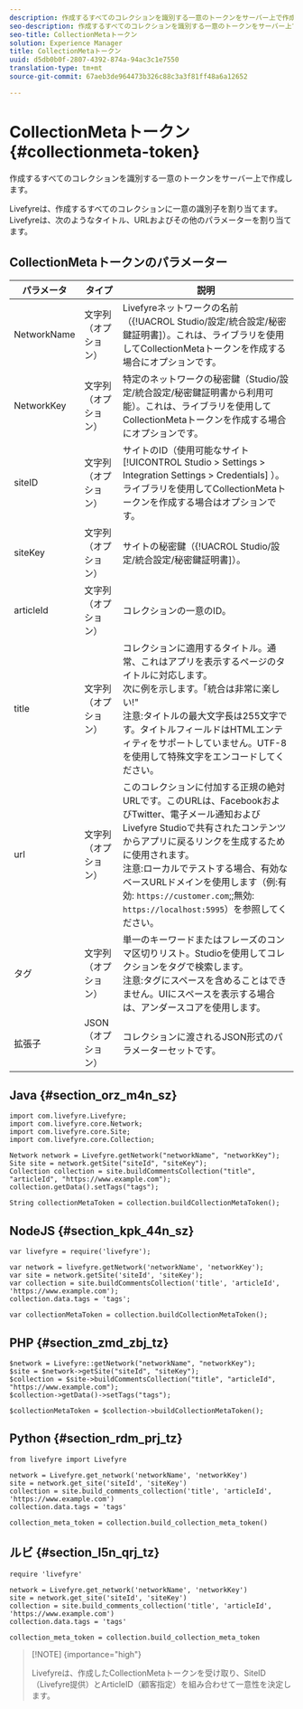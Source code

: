 ```yaml
---
description: 作成するすべてのコレクションを識別する一意のトークンをサーバー上で作成します。
seo-description: 作成するすべてのコレクションを識別する一意のトークンをサーバー上で作成します。
seo-title: CollectionMetaトークン
solution: Experience Manager
title: CollectionMetaトークン
uuid: d5db0b0f-2807-4392-874a-94ac3c1e7550
translation-type: tm+mt
source-git-commit: 67aeb3de964473b326c88c3a3f81ff48a6a12652

---
```



# CollectionMetaトークン{#collectionmeta-token}

作成するすべてのコレクションを識別する一意のトークンをサーバー上で作成します。

Livefyreは、作成するすべてのコレクションに一意の識別子を割り当てます。Livefyreは、次のようなタイトル、URLおよびその他のパラメーターを割り当てます。

## CollectionMetaトークンのパラメーター

| パラメータ | タイプ | 説明 |
|--- |--- |--- |
| NetworkName | 文字列（オプション） | Livefyreネットワークの名前（{!UACROL Studio/設定/統合設定/秘密鍵証明書]）。これは、ライブラリを使用してCollectionMetaトークンを作成する場合にオプションです。 |
| NetworkKey | 文字列（オプション） | 特定のネットワークの秘密鍵（Studio/設定/統合設定/秘密鍵証明書から利用可能）。これは、ライブラリを使用してCollectionMetaトークンを作成する場合にオプションです。 |
| siteID | 文字列（オプション） | サイトのID（使用可能なサイト [!UICONTROL Studio > Settings > Integration Settings > Credentials] ）。ライブラリを使用してCollectionMetaトークンを作成する場合はオプションです。 |
| siteKey | 文字列（オプション） | サイトの秘密鍵（{!UACROL Studio/設定/統合設定/秘密鍵証明書]）。 |
| articleId | 文字列（オプション） | コレクションの一意のID。 |
| title | 文字列（オプション） | コレクションに適用するタイトル。通常、これはアプリを表示するページのタイトルに対応します。<br>次に例を示します。「統合は非常に楽しい!"<br>注意:タイトルの最大文字長は255文字です。タイトルフィールドはHTMLエンティティをサポートしていません。UTF-8を使用して特殊文字をエンコードしてください。 |
| url | 文字列（オプション） | このコレクションに付加する正規の絶対URLです。このURLは、FacebookおよびTwitter、電子メール通知およびLivefyre Studioで共有されたコンテンツからアプリに戻るリンクを生成するために使用されます。<br>注意:ローカルでテストする場合、有効なベースURLドメインを使用します（例:有効: `https://customer.com`;;無効: `https://localhost:5995`）を参照してください。 |
| タグ | 文字列（オプション） | 単一のキーワードまたはフレーズのコンマ区切りリスト。Studioを使用してコレクションをタグで検索します。</br>注意:タグにスペースを含めることはできません。UIにスペースを表示する場合は、アンダースコアを使用します。 |
| 拡張子 | JSON（オプション） | コレクションに渡されるJSON形式のパラメーターセットです。 |

## Java {#section_orz_m4n_sz}

```
import com.livefyre.Livefyre; 
import com.livefyre.core.Network; 
import com.livefyre.core.Site; 
import com.livefyre.core.Collection; 
  
Network network = Livefyre.getNetwork("networkName", "networkKey"); 
Site site = network.getSite("siteId", "siteKey"); 
Collection collection = site.buildCommentsCollection("title", "articleId", "https://www.example.com"); 
collection.getData().setTags("tags"); 
  
String collectionMetaToken = collection.buildCollectionMetaToken();
```

## NodeJS {#section_kpk_44n_sz}

```
var livefyre = require('livefyre'); 
  
var network = livefyre.getNetwork('networkName', 'networkKey'); 
var site = network.getSite('siteId', 'siteKey'); 
var collection = site.buildCommentsCollection('title', 'articleId', 'https://www.example.com'); 
collection.data.tags = 'tags'; 
  
var collectionMetaToken = collection.buildCollectionMetaToken(); 
```

## PHP {#section_zmd_zbj_tz}

```
$network = Livefyre::getNetwork("networkName", "networkKey"); 
$site = $network->getSite("siteId", "siteKey"); 
$collection = $site->buildCommentsCollection("title", "articleId", "https://www.example.com"); 
$collection->getData()->setTags("tags"); 
  
$collectionMetaToken = $collection->buildCollectionMetaToken();
```

## Python {#section_rdm_prj_tz}

```
from livefyre import Livefyre 
  
network = Livefyre.get_network('networkName', 'networkKey') 
site = network.get_site('siteId', 'siteKey') 
collection = site.build_comments_collection('title', 'articleId', 'https://www.example.com') 
collection.data.tags = 'tags' 
  
collection_meta_token = collection.build_collection_meta_token()
```

## ルビ {#section_l5n_qrj_tz}

```
require 'livefyre' 
  
network = Livefyre.get_network('networkName', 'networkKey') 
site = network.get_site('siteId', 'siteKey') 
collection = site.build_comments_collection('title', 'articleId', 'https://www.example.com') 
collection.data.tags = 'tags' 
  
collection_meta_token = collection.build_collection_meta_token 
```

>[!NOTE] {importance="high"}
>
>Livefyreは、作成したCollectionMetaトークンを受け取り、SiteID（Livefyre提供）とArticleID（顧客指定）を組み合わせて一意性を決定します。

